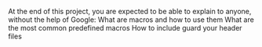 At the end of this project, you are expected to be able to explain to anyone, without the help of Google:
What are macros and how to use them
What are the most common predefined macros
How to include guard your header files
